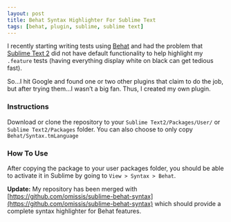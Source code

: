 ```yaml
---
layout: post
title: Behat Syntax Highlighter For Sublime Text
tags: [behat, plugin, sublime, sublime text]
---
```


I recently starting writing tests using [Behat](http://docs.behat.org/en/v2.5/) and had the problem that [Sublime Text 2](http://www.sublimetext.com/) did not have default functionality to help highlight my `.feature` tests (having everything display white on black can get tedious fast).

So…I hit Google and found one or two other plugins that claim to do the job, but after trying them…I wasn’t a big fan. Thus, I created my own plugin.

### Instructions

Download or clone the repository to your `Sublime Text2/Packages/User/` or `Sublime Text2/Packages` folder. You can also choose to only copy `Behat/Syntax.tmLanguage`

### How To Use

After copying the package to your user packages folder, you should be able to activate it in Sublime by going to `View > Syntax > Behat`.

**Update:** My repository has been merged with [https://github.com/omissis/sublime-behat-syntax](https://github.com/omissis/sublime-behat-syntax) which should provide a complete syntax highlighter for Behat features.